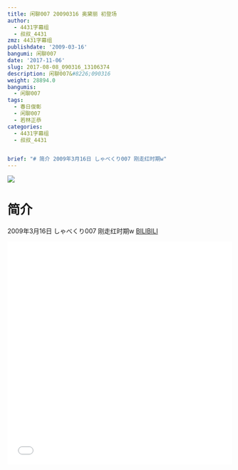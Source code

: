 ```yaml
---
title: 闲聊007 20090316 奥黛丽 初登场
author:
  - 4431字幕组
  - 叔叔_4431
zmz: 4431字幕组
publishdate: '2009-03-16'
bangumi: 闲聊007
date: '2017-11-06'
slug: 2017-08-08_090316_13106374
description: 闲聊007&#8226;090316
weight: 28894.0
bangumis:
  - 闲聊007
tags:
  - 春日俊彰
  - 闲聊007
  - 若林正恭
categories:
  - 4431字幕组
  - 叔叔_4431


brief: "# 简介 2009年3月16日 しゃべくり007 刚走红时期w"
---
```

![](https://i.imgur.com/fASmV7f.png)
# 简介  
2009年3月16日 しゃべくり007
刚走红时期w
  [BILIBILI](https://www.bilibili.com/video/av13106374/)

  <iframe src="//www.bilibili.com/blackboard/player.html?aid=13106374" width="100%" height="500" frameborder="0" allowfullscreen="allowfullscreen"></iframe>
